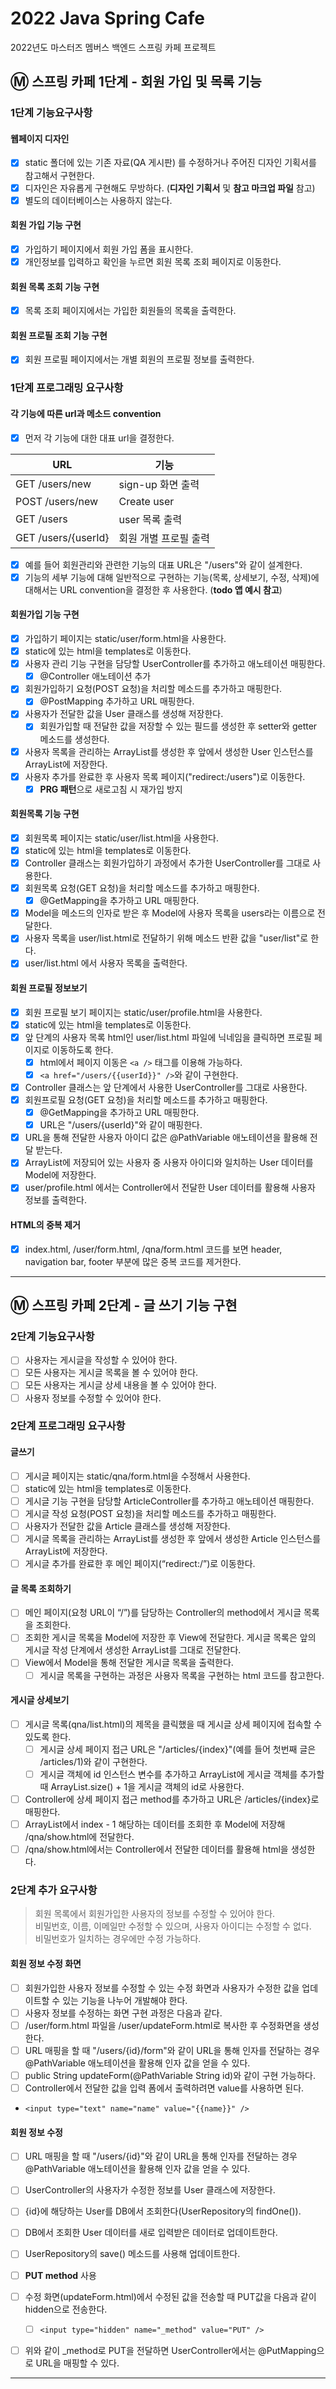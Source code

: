 # 2022 Java Spring Cafe

2022년도 마스터즈 멤버스 백엔드 스프링 카페 프로젝트

## :m: 스프링 카페 1단계 - 회원 가입 및 목록 기능

### 1단계 기능요구사항

#### 웹페이지 디자인

* [x] static 폴더에 있는 기존 자료(QA 게시판) 를 수정하거나 주어진 디자인 기획서를 참고해서 구현한다.
* [x] 디자인은 자유롭게 구현해도 무방하다. (**디자인 기획서** 및 **참고 마크업 파일** 참고)
* [x] 별도의 데이터베이스는 사용하지 않는다.

#### 회원 가입 기능 구현

* [x] 가입하기 페이지에서 회원 가입 폼을 표시한다.
* [x] 개인정보를 입력하고 확인을 누르면 회원 목록 조회 페이지로 이동한다.

#### 회원 목록 조회 기능 구현

* [x] 목록 조회 페이지에서는 가입한 회원들의 목록을 출력한다.

#### 회원 프로필 조회 기능 구현

* [x] 회원 프로필 페이지에서는 개별 회원의 프로필 정보를 출력한다.

### 1단계 프로그래밍 요구사항

#### 각 기능에 따른 url과 메소드 convention

* [x] 먼저 각 기능에 대한 대표 url을 결정한다.

| URL                 | 기능                  |
|---------------------|-----------------------|
| GET /users/new      | sign-up 화면 출력     |
| POST /users/new     | Create user           |
| GET /users          | user 목록 출력        |
| GET /users/{userId} | 회원 개별 프로필 출력 |

* [x] 예를 들어 회원관리와 관련한 기능의 대표 URL은 "/users"와 같이 설계한다.
* [x] 기능의 세부 기능에 대해 일반적으로 구현하는 기능(목록, 상세보기, 수정, 삭제)에 대해서는 URL convention을 결정한 후 사용한다. (**todo 앱 예시 참고**)

#### 회원가입 기능 구현

* [x] 가입하기 페이지는 static/user/form.html을 사용한다.
* [x] static에 있는 html을 templates로 이동한다.
* [x] 사용자 관리 기능 구현을 담당할 UserController를 추가하고 애노테이션 매핑한다.
  * [x] @Controller 애노테이션 추가
* [x] 회원가입하기 요청(POST 요청)을 처리할 메소드를 추가하고 매핑한다.
  * [x] @PostMapping 추가하고 URL 매핑한다.
* [x] 사용자가 전달한 값을 User 클래스를 생성해 저장한다.
  * [x] 회원가입할 때 전달한 값을 저장할 수 있는 필드를 생성한 후 setter와 getter 메소드를 생성한다.
* [x] 사용자 목록을 관리하는 ArrayList를 생성한 후 앞에서 생성한 User 인스턴스를 ArrayList에 저장한다.
* [x] 사용자 추가를 완료한 후 사용자 목록 페이지("redirect:/users")로 이동한다.
  * [x] **PRG 패턴**으로 새로고침 시 재가입 방지

#### 회원목록 기능 구현

* [x] 회원목록 페이지는 static/user/list.html을 사용한다.
* [x] static에 있는 html을 templates로 이동한다.
* [x] Controller 클래스는 회원가입하기 과정에서 추가한 UserController를 그대로 사용한다.
* [x] 회원목록 요청(GET 요청)을 처리할 메소드를 추가하고 매핑한다.
  * [x] @GetMapping을 추가하고 URL 매핑한다.
* [x] Model을 메소드의 인자로 받은 후 Model에 사용자 목록을 users라는 이름으로 전달한다.
* [x] 사용자 목록을 user/list.html로 전달하기 위해 메소드 반환 값을 "user/list"로 한다.
* [x] user/list.html 에서 사용자 목록을 출력한다.

#### 회원 프로필 정보보기

* [x] 회원 프로필 보기 페이지는 static/user/profile.html을 사용한다.
* [x] static에 있는 html을 templates로 이동한다.
* [x] 앞 단계의 사용자 목록 html인 user/list.html 파일에 닉네임을 클릭하면 프로필 페이지로 이동하도록 한다.
  * [x] html에서 페이지 이동은 `<a />` 태그를 이용해 가능하다.
  * [x] `<a href="/users/{{userId}}" />`와 같이 구현한다.
* [x] Controller 클래스는 앞 단계에서 사용한 UserController를 그대로 사용한다.
* [x] 회원프로필 요청(GET 요청)을 처리할 메소드를 추가하고 매핑한다.
  * [x] @GetMapping을 추가하고 URL 매핑한다.
  * [x] URL은 "/users/{userId}"와 같이 매핑한다.
* [x] URL을 통해 전달한 사용자 아이디 값은 @PathVariable 애노테이션을 활용해 전달 받는다.
* [x] ArrayList에 저장되어 있는 사용자 중 사용자 아이디와 일치하는 User 데이터를 Model에 저장한다.
* [x] user/profile.html 에서는 Controller에서 전달한 User 데이터를 활용해 사용자 정보를 출력한다.

#### HTML의 중복 제거

* [x] index.html, /user/form.html, /qna/form.html 코드를 보면 header, navigation bar, footer 부분에 많은 중복 코드를 제거한다.

---

## :m: 스프링 카페 2단계 - 글 쓰기 기능 구현

### 2단계 기능요구사항

* [ ] 사용자는 게시글을 작성할 수 있어야 한다.
* [ ] 모든 사용자는 게시글 목록을 볼 수 있어야 한다.
* [ ] 모든 사용자는 게시글 상세 내용을 볼 수 있어야 한다.
* [ ] 사용자 정보를 수정할 수 있어야 한다.

### 2단계 프로그래밍 요구사항

#### 글쓰기

* [ ] 게시글 페이지는 static/qna/form.html을 수정해서 사용한다.
* [ ] static에 있는 html을 templates로 이동한다.
* [ ] 게시글 기능 구현을 담당할 ArticleController를 추가하고 애노테이션 매핑한다.
* [ ] 게시글 작성 요청(POST 요청)을 처리할 메소드를 추가하고 매핑한다.
* [ ] 사용자가 전달한 값을 Article 클래스를 생성해 저장한다.
* [ ] 게시글 목록을 관리하는 ArrayList를 생성한 후 앞에서 생성한 Article 인스턴스를 ArrayList에 저장한다.
* [ ] 게시글 추가를 완료한 후 메인 페이지(“redirect:/”)로 이동한다.

#### 글 목록 조회하기

* [ ] 메인 페이지(요청 URL이 “/”)를 담당하는 Controller의 method에서 게시글 목록을 조회한다.
* [ ] 조회한 게시글 목록을 Model에 저장한 후 View에 전달한다. 게시글 목록은 앞의 게시글 작성 단계에서 생성한 ArrayList를 그대로 전달한다.
* [ ] View에서 Model을 통해 전달한 게시글 목록을 출력한다.
  * [ ] 게시글 목록을 구현하는 과정은 사용자 목록을 구현하는 html 코드를 참고한다.

#### 게시글 상세보기

* [ ] 게시글 목록(qna/list.html)의 제목을 클릭했을 때 게시글 상세 페이지에 접속할 수 있도록 한다.
  * [ ] 게시글 상세 페이지 접근 URL은 "/articles/{index}"(예를 들어 첫번째 글은 /articles/1)와 같이 구현한다.
  * [ ] 게시글 객체에 id 인스턴스 변수를 추가하고 ArrayList에 게시글 객체를 추가할 때 ArrayList.size() + 1을 게시글 객체의 id로 사용한다.
* [ ] Controller에 상세 페이지 접근 method를 추가하고 URL은 /articles/{index}로 매핑한다.
* [ ] ArrayList에서 index - 1 해당하는 데이터를 조회한 후 Model에 저장해 /qna/show.html에 전달한다.
* [ ] /qna/show.html에서는 Controller에서 전달한 데이터를 활용해 html을 생성한다.

### 2단계 추가 요구사항

> 회원 목록에서 회원가입한 사용자의 정보를 수정할 수 있어야 한다.  
> 비밀번호, 이름, 이메일만 수정할 수 있으며, 사용자 아이디는 수정할 수 없다.  
> 비밀번호가 일치하는 경우에만 수정 가능하다.  

#### 회원 정보 수정 화면

* [ ] 회원가입한 사용자 정보를 수정할 수 있는 수정 화면과 사용자가 수정한 값을 업데이트할 수 있는 기능을 나누어 개발해야 한다.
* [ ] 사용자 정보를 수정하는 화면 구현 과정은 다음과 같다.
* [ ] /user/form.html 파일을 /user/updateForm.html로 복사한 후 수정화면을 생성한다.
* [ ] URL 매핑을 할 때 "/users/{id}/form"와 같이 URL을 통해 인자를 전달하는 경우 @PathVariable 애노테이션을 활용해 인자 값을 얻을 수 있다.
* [ ] public String updateForm(@PathVariable String id)와 같이 구현 가능하다.
* [ ] Controller에서 전달한 값을 입력 폼에서 출력하려면 value를 사용하면 된다.
* `<input type="text" name="name" value="{{name}}" />`

#### 회원 정보 수정

* [ ] URL 매핑을 할 때 "/users/{id}"와 같이 URL을 통해 인자를 전달하는 경우 @PathVariable 애노테이션을 활용해 인자 값을 얻을 수 있다.
* [ ] UserController의 사용자가 수정한 정보를 User 클래스에 저장한다.
* [ ] {id}에 해당하는 User를 DB에서 조회한다(UserRepository의 findOne()).
* [ ] DB에서 조회한 User 데이터를 새로 입력받은 데이터로 업데이트한다.
* [ ] UserRepository의 save() 메소드를 사용해 업데이트한다.
* [ ] **PUT method** 사용

* [ ] 수정 화면(updateForm.html)에서 수정된 값을 전송할 때 PUT값을 다음과 같이 hidden으로 전송한다.
  * [ ] `<input type="hidden" name="_method" value="PUT" />`
* [ ] 위와 같이 _method로 PUT을 전달하면 UserController에서는 @PutMapping으로 URL을 매핑할 수 있다.

---
